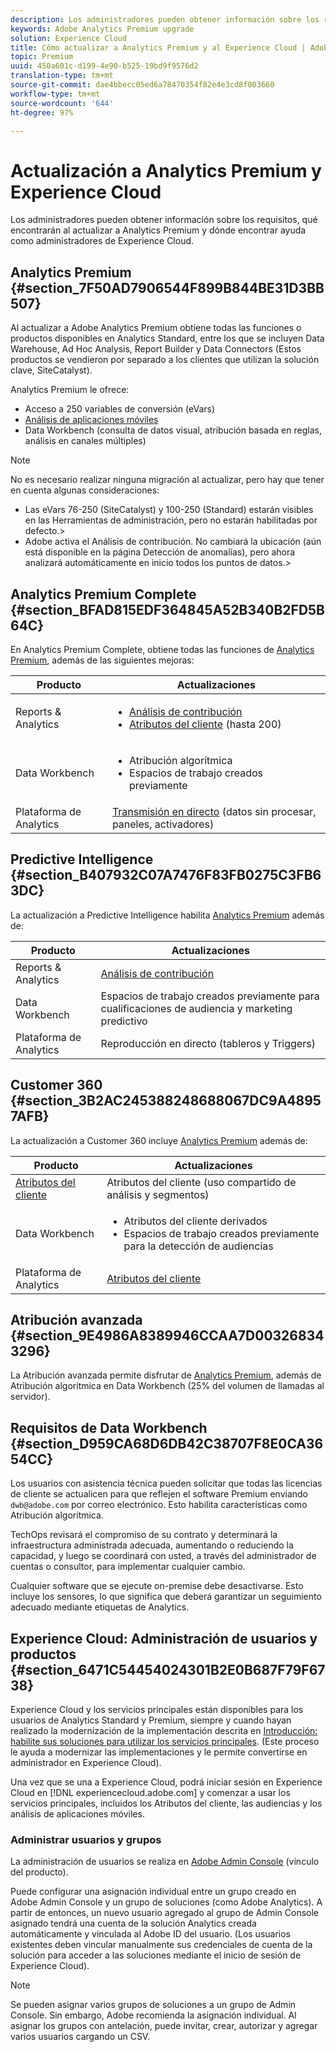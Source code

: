 ```yaml
---
description: Los administradores pueden obtener información sobre los requisitos, qué encontrarán al actualizar a Analytics Premium y dónde encontrar ayuda como administradores de Experience Cloud.
keywords: Adobe Analytics Premium upgrade
solution: Experience Cloud
title: Cómo actualizar a Analytics Premium y al Experience Cloud | Adobe Experience Cloud
topic: Premium
uuid: 450a601c-d199-4e90-b525-19bd9f9576d2
translation-type: tm+mt
source-git-commit: dae4bbecc05ed6a78470354f82e4e3cd8f003660
workflow-type: tm+mt
source-wordcount: '644'
ht-degree: 97%

---
```



# Actualización a Analytics Premium y Experience Cloud

Los administradores pueden obtener información sobre los requisitos, qué encontrarán al actualizar a Analytics Premium y dónde encontrar ayuda como administradores de Experience Cloud.

## Analytics Premium {#section_7F50AD7906544F899B844BE31D3BB507}

Al actualizar a Adobe Analytics Premium obtiene todas las funciones o productos disponibles en Analytics Standard, entre los que se incluyen Data Warehouse, Ad Hoc Analysis, Report Builder y Data Connectors (Estos productos se vendieron por separado a los clientes que utilizan la solución clave, SiteCatalyst).

Analytics Premium le ofrece:

* Acceso a 250 variables de conversión (eVars)
* [Análisis de aplicaciones móviles](https://docs.adobe.com/content/help/es-ES/mobile-services/using/home.html)
* Data Workbench (consulta de datos visual, atribución basada en reglas, análisis en canales múltiples)

>[!NOTE]
>
>No es necesario realizar ninguna migración al actualizar, pero hay que tener en cuenta algunas consideraciones:
>
>* Las eVars 76-250 (SiteCatalyst) y 100-250 (Standard) estarán visibles en las Herramientas de administración, pero no estarán habilitadas por defecto.>
>* Adobe activa el Análisis de contribución. No cambiará la ubicación (aún está disponible en la página Detección de anomalías), pero ahora analizará automáticamente en inicio todos los puntos de datos.>


## Analytics Premium Complete {#section_BFAD815EDF364845A52B340B2FD5B64C}

En Analytics Premium Complete, obtiene todas las funciones de [Analytics Premium](../admin-getting-started/upgrade-to-analytics-premium.md#section_7F50AD7906544F899B844BE31D3BB507), además de las siguientes mejoras:

| Producto | Actualizaciones |
|--- |--- |
| Reports &amp; Analytics | <ul><li>[Análisis de contribución](https://docs.adobe.com/content/help/es-ES/analytics/analyze/analysis-workspace/virtual-analyst/contribution-analysis/ca-tokens.html)</li><li>[Atributos del cliente](../attributes/attributes.md#concept_ACFEE7C8B8E94875BA0825CDF4913AF1) (hasta 200)</li></ul> |
| Data Workbench | <ul><li>Atribución algorítmica</li><li>Espacios de trabajo creados previamente</li></ul> |
| Plataforma de Analytics | [Transmisión en directo](https://helpx.adobe.com/es/analytics/kb/getting-started-with-livestream-api.html) (datos sin procesar, paneles, activadores) |

## Predictive Intelligence {#section_B407932C07A7476F83FB0275C3FB63DC}

La actualización a Predictive Intelligence habilita [Analytics Premium](../admin-getting-started/upgrade-to-analytics-premium.md#section_7F50AD7906544F899B844BE31D3BB507) además de:

| Producto | Actualizaciones |
|---|---|
| Reports &amp; Analytics | [Análisis de contribución](https://docs.adobe.com/content/help/es-ES/analytics/analyze/analysis-workspace/virtual-analyst/contribution-analysis/ca-tokens.html) |
| Data Workbench | Espacios de trabajo creados previamente para cualificaciones de audiencia y marketing predictivo |
| Plataforma de Analytics | Reproducción en directo (tableros y Triggers) |

## Customer 360 {#section_3B2AC245388248688067DC9A48957AFB}

La actualización a Customer 360 incluye [Analytics Premium](../admin-getting-started/upgrade-to-analytics-premium.md#section_7F50AD7906544F899B844BE31D3BB507) además de:

| Producto | Actualizaciones |
|--- |--- |
| [Atributos del cliente](../attributes/attributes.md) | Atributos del cliente (uso compartido de análisis y segmentos) |
| Data Workbench | <ul><li>Atributos del cliente derivados</li><li>Espacios de trabajo creados previamente para la detección de audiencias</li></ul> |
| Plataforma de Analytics | [Atributos del cliente](../attributes/attributes.md) |

## Atribución avanzada {#section_9E4986A8389946CCAA7D003268343296}

La Atribución avanzada permite disfrutar de [Analytics Premium](../admin-getting-started/upgrade-to-analytics-premium.md#section_7F50AD7906544F899B844BE31D3BB507), además de Atribución algorítmica en Data Workbench (25% del volumen de llamadas al servidor).

## Requisitos de Data Workbench {#section_D959CA68D6DB42C38707F8E0CA3654CC}

Los usuarios con asistencia técnica pueden solicitar que todas las licencias de cliente se actualicen para que reflejen el software Premium enviando `dwb@adobe.com` por correo electrónico. Esto habilita características como Atribución algorítmica.

TechOps revisará el compromiso de su contrato y determinará la infraestructura administrada adecuada, aumentando o reduciendo la capacidad, y luego se coordinará con usted, a través del administrador de cuentas o consultor, para implementar cualquier cambio.

Cualquier software que se ejecute on-premise debe desactivarse. Esto incluye los sensores, lo que significa que deberá garantizar un seguimiento adecuado mediante etiquetas de Analytics.

## Experience Cloud: Administración de usuarios y productos {#section_6471C54454024301B2E0B687F79F6738}

Experience Cloud y los servicios principales están disponibles para los usuarios de Analytics Standard y Premium, siempre y cuando hayan realizado la modernización de la implementación descrita en [Introducción: habilite sus soluciones para utilizar los servicios principales](../core-services/core-services.md#concept_07ED1D5C64234E77976E6D572E78FB9C). (Este proceso le ayuda a modernizar las implementaciones y le permite convertirse en administrador en Experience Cloud).

Una vez que se una a Experience Cloud, podrá iniciar sesión en Experience Cloud en [!DNL experiencecloud.adobe.com] y comenzar a usar los servicios principales, incluidos los Atributos del cliente, las audiencias y los análisis de aplicaciones móviles.

### Administrar usuarios y grupos

La administración de usuarios se realiza en [Adobe Admin Console](https://helpx.adobe.com/es/enterprise/help/aedash.html) (vínculo del producto).

Puede configurar una asignación individual entre un grupo creado en Adobe Admin Console y un grupo de soluciones (como Adobe Analytics). A partir de entonces, un nuevo usuario agregado al grupo de Admin Console asignado tendrá una cuenta de la solución Analytics creada automáticamente y vinculada al Adobe ID del usuario. (Los usuarios existentes deben vincular manualmente sus credenciales de cuenta de la solución para acceder a las soluciones mediante el inicio de sesión de Experience Cloud).

>[!NOTE]
>
>Se pueden asignar varios grupos de soluciones a un grupo de Admin Console. Sin embargo, Adobe recomienda la asignación individual. Al asignar los grupos con antelación, puede invitar, crear, autorizar y agregar varios usuarios cargando un CSV.
